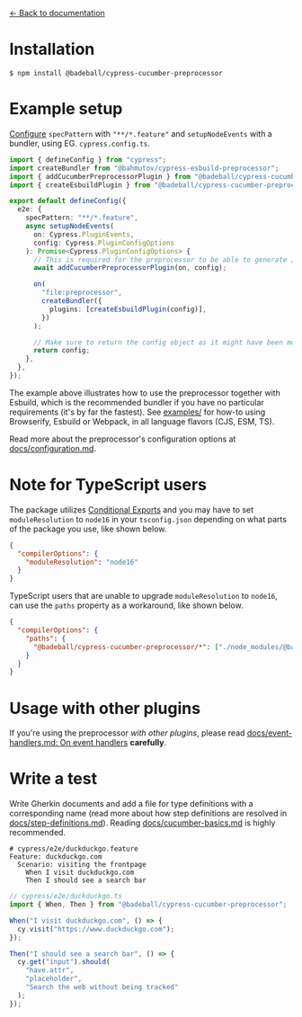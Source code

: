 [← Back to documentation](readme.md)

# Installation

```
$ npm install @badeball/cypress-cucumber-preprocessor
```

# Example setup

[Configure](https://docs.cypress.io/guides/references/configuration) `specPattern` with `"**/*.feature"` and `setupNodeEvents` with a bundler, using EG. `cypress.config.ts`.

```ts
import { defineConfig } from "cypress";
import createBundler from "@bahmutov/cypress-esbuild-preprocessor";
import { addCucumberPreprocessorPlugin } from "@badeball/cypress-cucumber-preprocessor";
import { createEsbuildPlugin } from "@badeball/cypress-cucumber-preprocessor/esbuild";

export default defineConfig({
  e2e: {
    specPattern: "**/*.feature",
    async setupNodeEvents(
      on: Cypress.PluginEvents,
      config: Cypress.PluginConfigOptions
    ): Promise<Cypress.PluginConfigOptions> {
      // This is required for the preprocessor to be able to generate JSON reports after each run, and more,
      await addCucumberPreprocessorPlugin(on, config);

      on(
        "file:preprocessor",
        createBundler({
          plugins: [createEsbuildPlugin(config)],
        })
      );

      // Make sure to return the config object as it might have been modified by the plugin.
      return config;
    },
  },
});
```

The example above illustrates how to use the preprocessor together with Esbuild, which is the recommended bundler if you have no particular requirements (it's by far the fastest). See [examples/](../examples) for how-to using Browserify, Esbuild or Webpack, in all language flavors (CJS, ESM, TS).

Read more about the preprocessor's configuration options at [docs/configuration.md](configuration.md).

# Note for TypeScript users

The package utilizes [Conditional Exports](https://nodejs.org/api/packages.html#conditional-exports) and you may have to set `moduleResolution` to `node16` in your `tsconfig.json` depending on what parts of the package you use, like shown below.

```json
{
  "compilerOptions": {
    "moduleResolution": "node16"
  }
}
```

TypeScript users that are unable to upgrade `moduleResolution` to `node16`, can use the `paths` property as a workaround, like shown below.

```json
{
  "compilerOptions": {
    "paths": {
      "@badeball/cypress-cucumber-preprocessor/*": ["./node_modules/@badeball/cypress-cucumber-preprocessor/dist/subpath-entrypoints/*"]
    }
  }
}
```

# Usage with other plugins

If you're using the preprocessor _with other plugins_, please read [docs/event-handlers.md: On event handlers](event-handlers.md) **carefully**.

# Write a test

Write Gherkin documents and add a file for type definitions with a corresponding name (read more about how step definitions are resolved in [docs/step-definitions.md](step-definitions.md)). Reading [docs/cucumber-basics.md](cucumber-basics.md) is highly recommended.

```cucumber
# cypress/e2e/duckduckgo.feature
Feature: duckduckgo.com
  Scenario: visiting the frontpage
    When I visit duckduckgo.com
    Then I should see a search bar
```

```ts
// cypress/e2e/duckduckgo.ts
import { When, Then } from "@badeball/cypress-cucumber-preprocessor";

When("I visit duckduckgo.com", () => {
  cy.visit("https://www.duckduckgo.com");
});

Then("I should see a search bar", () => {
  cy.get("input").should(
    "have.attr",
    "placeholder",
    "Search the web without being tracked"
  );
});
```
